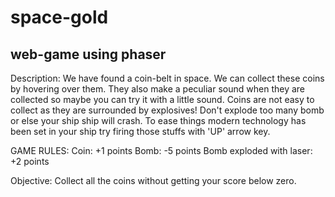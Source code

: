 # space-gold
## web-game using phaser

Description:
We have found a coin-belt in space. We can collect these coins by hovering over them.
They also make a peculiar sound when they are collected so maybe you can try it with 
a little sound. Coins are not easy to collect as they are surrounded by explosives! 
Don't explode too many bomb or else your ship ship will crash. To ease things modern
technology has been set in your ship try firing those stuffs with 'UP' arrow key.

GAME RULES:
Coin:                     +1 points
Bomb:                     -5 points
Bomb exploded with laser: +2 points

Objective:
Collect all the coins without getting your score below zero.

